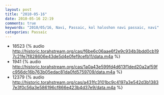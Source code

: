 ```yaml
---
layout: post
title: "2010-05-16"
date: 2010-05-16 22:19
comments: true
keywords: "2010/05/16, Navi, Passaic, kol haloshon navi passaic, navi" 
categories: Passaic 
---
```


 * 18523 {% audio http://historic.torahstream.org/cas/f6be6c06aae6f2e9c934b3bdd0cb197c21fe7f828606e43de5d4e0fef9cefb11/data.m4a %}
 * 1941 {% audio http://historic.torahstream.org/cas/1a0a43e599fd4d613f1ded20a2af59fc956dc16b763b05edac81da0fd5759709/data.m4a %}
 * 12379 {% audio http://historic.torahstream.org/cas/a431fc3101bc9c4197a3e542d3b13837e3f0c56a3e586196cf866e423b4d37e9/data.m4a %}

